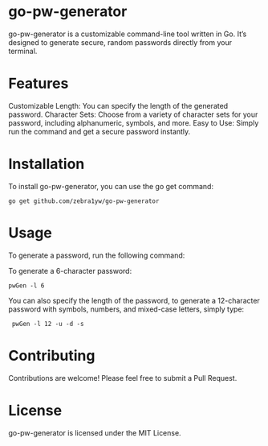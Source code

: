 # go-pw-generator
go-pw-generator is a customizable command-line tool written in Go. It’s designed to generate secure, random passwords directly from your terminal.

# Features
Customizable Length: You can specify the length of the generated password.
Character Sets: Choose from a variety of character sets for your password, including alphanumeric, symbols, and more.
Easy to Use: Simply run the command and get a secure password instantly.

# Installation
To install go-pw-generator, you can use the go get command:
```
go get github.com/zebra1yw/go-pw-generator
```

# Usage
To generate a password, run the following command:

To generate a 6-character password: 
```
pwGen -l 6
```

You can also specify the length of the password,  to generate a 12-character password with symbols, numbers, and mixed-case letters, simply type:

```
 pwGen -l 12 -u -d -s
```

# Contributing
Contributions are welcome! Please feel free to submit a Pull Request.

# License
go-pw-generator is licensed under the MIT License.


